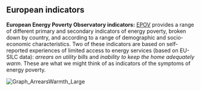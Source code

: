 ## European indicators

**European Energy Poverty Observatory indicators:** [EPOV](https://www.energypoverty.eu/indicators-data) provides a range of different primary and secondary indicators of energy poverty, broken down by country, and according to a range of demographic and socio-economic characteristics. Two of these indicators are based on self-reported experiences of limited access to energy services (based on EU-SILC data): *arrears on utility bills* and *inability to keep the home adequately warm*. These are what we might think of as indicators of the symptoms of energy poverty.

![Graph_ArrearsWarmth_Large](https://user-images.githubusercontent.com/57355504/92398113-dd760180-f11f-11ea-80e7-0ec00814aabe.jpg)
